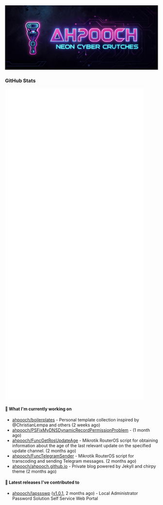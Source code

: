 <p align="center"><img src="https://raw.githubusercontent.com/ahpooch/ahpooch/main/ahpooch_NeonCyberCrutches.jpeg" />

### GitHub Stats
<p align="left"><img src="https://raw.githubusercontent.com/ahpooch/ahpooch/main/github-metrics.svg" /></p>

#### 👷 What I'm currently working on

- [ahpooch/boilerplates](https://github.com/ahpooch/boilerplates) - Personal template collection inspired by @ChristianLempa and others (2 weeks ago)
- [ahpooch/PSFixMyDNSDynamicRecordPermissionProblem](https://github.com/ahpooch/PSFixMyDNSDynamicRecordPermissionProblem) -  (1 month ago)
- [ahpooch/FuncGetRosUpdateAge](https://github.com/ahpooch/FuncGetRosUpdateAge) - Mikrotik RouterOS script for obtaining information about the age of the last relevant update on the specified update channel. (2 months ago)
- [ahpooch/FuncTelegramSender](https://github.com/ahpooch/FuncTelegramSender) - Mikrotik RouterOS script for transcoding and sending Telegram messages. (2 months ago)
- [ahpooch/ahpooch.github.io](https://github.com/ahpooch/ahpooch.github.io) - Private blog powered by Jekyll and chirpy theme (2 months ago)

#### 🚀 Latest releases I've contributed to

- [ahpooch/lapssswp](https://github.com/ahpooch/lapssswp) ([v1.0.1](https://github.com/ahpooch/lapssswp/releases/tag/v1.0.1), 2 months ago) - Local Administrator Password Solution Self Service Web Portal
